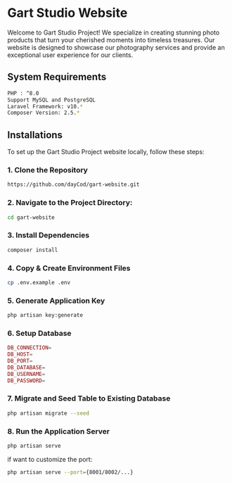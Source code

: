 # Gart Studio Website
Welcome to Gart Studio Project! We specialize in creating stunning photo products that turn your cherished moments into timeless treasures. Our website is designed to showcase our photography services and provide an exceptional user experience for our clients.

## System Requirements
```bash
PHP : ^8.0
Support MySQL and PostgreSQL
Laravel Framework: v10.*
Composer Version: 2.5.*
```

## Installations
To set up the Gart Studio Project website locally, follow these steps:

### 1. Clone the Repository
```bash
https://github.com/dayCod/gart-website.git
```

### 2. Navigate to the Project Directory:
```bash
cd gart-website
```

### 3. Install Dependencies
```bash
composer install
```

### 4. Copy & Create Environment Files
```bash
cp .env.example .env
```

### 5. Generate Application Key
```bash
php artisan key:generate
```

### 6. Setup Database 
```php
DB_CONNECTION=
DB_HOST=
DB_PORT=
DB_DATABASE=
DB_USERNAME=
DB_PASSWORD=
```

### 7. Migrate and Seed Table to Existing Database
```bash
php artisan migrate --seed
```

### 8. Run the Application Server
```bash
php artisan serve 
```
if want to customize the port:
```bash
php artisan serve --port={8001/8002/...}
```

